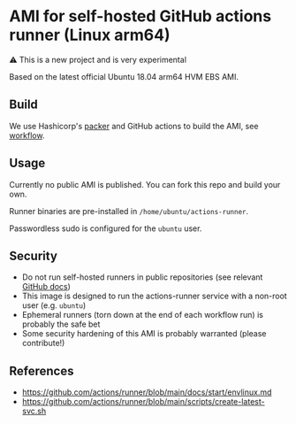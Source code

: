 # AMI for self-hosted GitHub actions runner (Linux arm64)

⚠️ This is a new project and is very experimental

Based on the latest official Ubuntu 18.04 arm64 HVM EBS AMI.

## Build

We use Hashicorp's [packer](https://www.packer.io/) and GitHub actions to build the AMI, see [workflow](.github/workflows/build-ami.yml).

## Usage

Currently no public AMI is published. You can fork this repo and build your own.

Runner binaries are pre-installed in `/home/ubuntu/actions-runner`.

Passwordless sudo is configured for the `ubuntu` user.

## Security

- Do not run self-hosted runners in public repositories (see relevant [GitHub docs](https://docs.github.com/en/actions/hosting-your-own-runners/about-self-hosted-runners#self-hosted-runner-security-with-public-repositories))
- This image is designed to run the actions-runner service with a non-root user (e.g. `ubuntu`)
- Ephemeral runners (torn down at the end of each workflow run) is probably the safe bet
- Some security hardening of this AMI is probably warranted (please contribute!)

## References

- <https://github.com/actions/runner/blob/main/docs/start/envlinux.md>
- <https://github.com/actions/runner/blob/main/scripts/create-latest-svc.sh>
